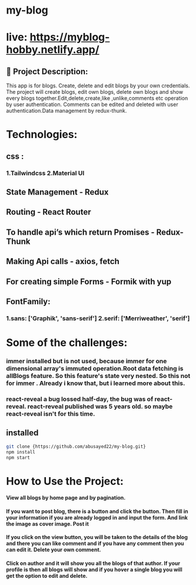 
# my-blog


# live: https://myblog-hobby.netlify.app/



## 🚀 Project Description:


This app is for blogs. Create, delete and edit blogs by your own credentials.
The project will create blogs, edit own blogs, delete own blogs and show every blogs together.Edit,delete,create,like ,unlike,comments etc operation by user authentication. Comments can be edited and deleted with user authentication.Data management by redux-thunk.


# Technologies:
## css : 
### 1.Tailwindcss  2.Material UI

## State Management - Redux
## Routing - React Router
## To handle api’s which return Promises - Redux-Thunk
## Making Api calls - axios, fetch
## For creating simple Forms - Formik with yup
## FontFamily:
### 1.sans: ['Graphik', 'sans-serif']  2.serif: ['Merriweather', 'serif']

# Some of the challenges:
### immer installed but is not used, because immer for one dimensional array's immuted operation.Root data fetching is allBlogs feature. So this feature's  state very nested. So this not for immer . Already i know that, but i learned more about this.

### react-reveal a bug lossed half-day, the bug was of react-reveal. react-reveal published was 5 years old. so maybe react-reveal isn't for this time.


## installed
```bash
git clone {https://github.com/abusayed22/my-blog.git}
npm install
npm start 
```

# How to Use the Project:
#### View all blogs by home page and by pagination.
#### If you want to post blog, there is a button and click the button. Then fill in your information if you are already logged in and input the form. And link the image as cover image. Post it

#### If you click on the view button, you will be taken to the details of the blog and there you can like comment and if you have any comment then you can edit it. Delete your own comment.
#### Click on author and it will show you all the blogs of that author. If your profile is then all blogs will show and if you hover a single blog you will get the option to edit and delete.
















<!-- <ul>
  <li><b>CSS:</b>
    <ul>
         <li>Tailwindcss</li>
        <li>Material UI</li>
    </ul>
  </li>
  <li><b>FontFamily:</b>
    <ul>
         <li>sans: ['Graphik', 'sans-serif']</li>
        <li> serif: ['Merriweather', 'serif']</li>
    </ul>
  </li>
  <li><b>extranal</b>
    <li>react-router-dom</li>
    <li>immer implement for mutetedly state update in allBlogsReducer. But is not for my reducer opparation, because <b>Immer only supports setting array indices and the 'length' property
</b> </li>
    <li> npm install --save-dev tailwind-scrollbar</li>
    <li> Formik & yup install for form handle</li>
    <li> </li>
  </li>
  
  animation: react-reveal
  a bug lossed half-day, the bug was of react-reveal. react-reveal published was 5 years old. so maybe react-reveal isn't for this time.

</ul>

<hr />
<ol>
<b>Ulitls:</b>
 <li>Pagination</li>
</ol>

<b>react-dropzone use for image uploading</b>



bugs
1= pagination right arrow
2= gatagory section
3= todo scrollbar implement


deploy url: 
auth: https://auth-server-49u7.onrender.com/api/auth -->
